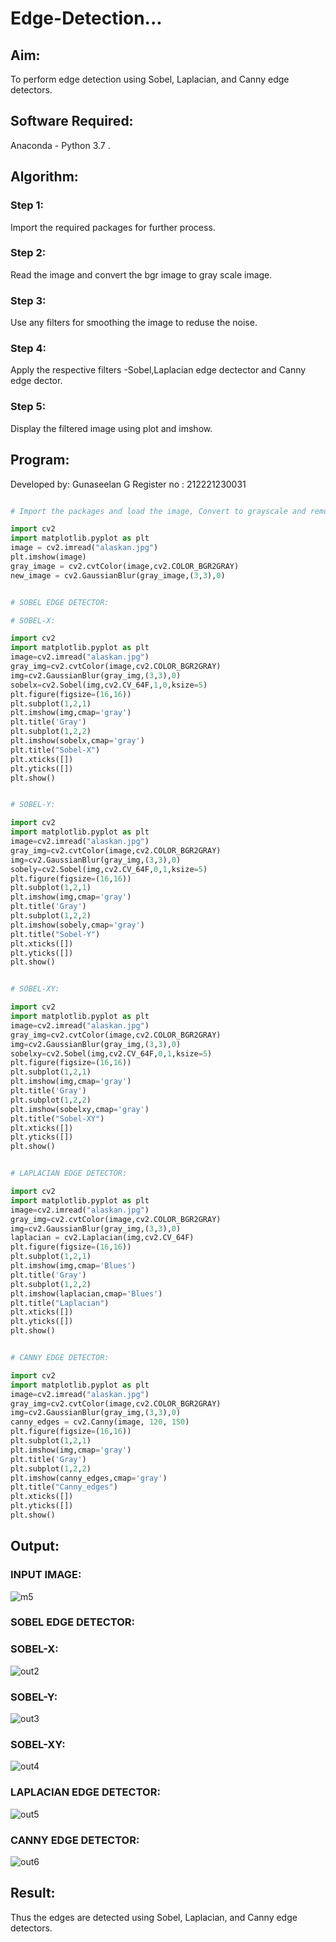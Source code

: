 # Edge-Detection...

## Aim:

To perform edge detection using Sobel, Laplacian, and Canny edge detectors.

## Software Required:

Anaconda - Python 3.7 .

## Algorithm:

### Step 1:

Import the required packages for further process.

### Step 2:

Read the image and convert the bgr image to gray scale image.

### Step 3:

Use any filters for smoothing the image to reduse the noise.

### Step 4:

Apply the respective filters -Sobel,Laplacian edge dectector and Canny edge dector.

### Step 5:

Display the filtered image using plot and imshow.
 
 
## Program:
Developed by: Gunaseelan G
Register no : 212221230031

```python 

# Import the packages and load the image, Convert to grayscale and remove noise:

import cv2
import matplotlib.pyplot as plt
image = cv2.imread("alaskan.jpg")
plt.imshow(image)
gray_image = cv2.cvtColor(image,cv2.COLOR_BGR2GRAY)
new_image = cv2.GaussianBlur(gray_image,(3,3),0)

```

```python

# SOBEL EDGE DETECTOR:

# SOBEL-X:

import cv2
import matplotlib.pyplot as plt
image=cv2.imread("alaskan.jpg")
gray_img=cv2.cvtColor(image,cv2.COLOR_BGR2GRAY)
img=cv2.GaussianBlur(gray_img,(3,3),0)
sobelx=cv2.Sobel(img,cv2.CV_64F,1,0,ksize=5)
plt.figure(figsize=(16,16))
plt.subplot(1,2,1)
plt.imshow(img,cmap='gray')
plt.title('Gray')
plt.subplot(1,2,2)
plt.imshow(sobelx,cmap='gray')
plt.title("Sobel-X")
plt.xticks([])
plt.yticks([])
plt.show()

```

```python

# SOBEL-Y:

import cv2
import matplotlib.pyplot as plt
image=cv2.imread("alaskan.jpg")
gray_img=cv2.cvtColor(image,cv2.COLOR_BGR2GRAY)
img=cv2.GaussianBlur(gray_img,(3,3),0)
sobely=cv2.Sobel(img,cv2.CV_64F,0,1,ksize=5)
plt.figure(figsize=(16,16))
plt.subplot(1,2,1)
plt.imshow(img,cmap='gray')
plt.title('Gray')
plt.subplot(1,2,2)
plt.imshow(sobely,cmap='gray')
plt.title("Sobel-Y")
plt.xticks([])
plt.yticks([])
plt.show()

```

```python

# SOBEL-XY:

import cv2
import matplotlib.pyplot as plt
image=cv2.imread("alaskan.jpg")
gray_img=cv2.cvtColor(image,cv2.COLOR_BGR2GRAY)
img=cv2.GaussianBlur(gray_img,(3,3),0)
sobelxy=cv2.Sobel(img,cv2.CV_64F,0,1,ksize=5)
plt.figure(figsize=(16,16))
plt.subplot(1,2,1)
plt.imshow(img,cmap='gray')
plt.title('Gray')
plt.subplot(1,2,2)
plt.imshow(sobelxy,cmap='gray')
plt.title("Sobel-XY")
plt.xticks([])
plt.yticks([])
plt.show()

```

```python

# LAPLACIAN EDGE DETECTOR:

import cv2
import matplotlib.pyplot as plt
image=cv2.imread("alaskan.jpg")
gray_img=cv2.cvtColor(image,cv2.COLOR_BGR2GRAY)
img=cv2.GaussianBlur(gray_img,(3,3),0)
laplacian = cv2.Laplacian(img,cv2.CV_64F)
plt.figure(figsize=(16,16))
plt.subplot(1,2,1)
plt.imshow(img,cmap='Blues')
plt.title('Gray')
plt.subplot(1,2,2)
plt.imshow(laplacian,cmap='Blues')
plt.title("Laplacian")
plt.xticks([])
plt.yticks([])
plt.show()

```

```python 

# CANNY EDGE DETECTOR:

import cv2
import matplotlib.pyplot as plt
image=cv2.imread("alaskan.jpg")
gray_img=cv2.cvtColor(image,cv2.COLOR_BGR2GRAY)
img=cv2.GaussianBlur(gray_img,(3,3),0)
canny_edges = cv2.Canny(image, 120, 150)
plt.figure(figsize=(16,16))
plt.subplot(1,2,1)
plt.imshow(img,cmap='gray')
plt.title('Gray')
plt.subplot(1,2,2)
plt.imshow(canny_edges,cmap='gray')
plt.title("Canny_edges")
plt.xticks([])
plt.yticks([])
plt.show()

```


## Output:

### INPUT IMAGE:

![m5](https://user-images.githubusercontent.com/93427255/233850911-7c6c4712-b165-4c5a-a5a7-ef3cb31b0bd4.jpg)


### SOBEL EDGE DETECTOR:

### SOBEL-X:
![out2](https://user-images.githubusercontent.com/93427255/233850917-f02c4b3c-9aac-46c0-a80b-b93321e361ca.png)


### SOBEL-Y:

![out3](https://user-images.githubusercontent.com/93427255/233850929-892f9819-0434-4d77-aea5-237dbea8cc88.png)


### SOBEL-XY:

![out4](https://user-images.githubusercontent.com/93427255/233850936-46aed98c-a91b-4870-a64f-fe12efe1ab1b.png)


### LAPLACIAN EDGE DETECTOR:

![out5](https://user-images.githubusercontent.com/93427255/233850945-58765493-8ebb-4f93-8543-6a5ea05c393f.png)


### CANNY EDGE DETECTOR:

![out6](https://user-images.githubusercontent.com/93427255/233850956-1330e35e-592f-455c-ae62-d52b3a431ff6.png)


## Result:

Thus the edges are detected using Sobel, Laplacian, and Canny edge detectors.


